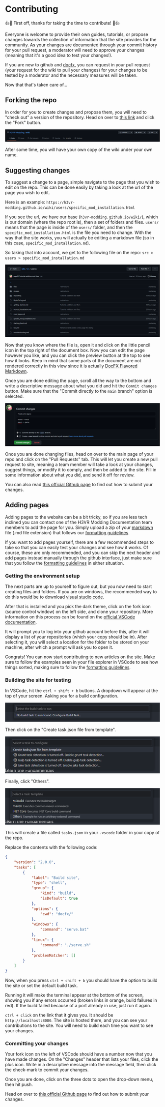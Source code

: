 # Contributing

:+1::tada: First off, thanks for taking the time to contribute! :tada::+1:

Everyone is welcome to provide their own guides, tutorials, or propose changes towards the collection of information that the site provides for the community. As your changes are documented through your commit history for your pull request, a moderator will need to approve your changes (meaning that it's a good idea to test your changes!).

If you are new to github and [docfx](https://dotnet.github.io/docfx/index.html), you can request in your pull request (your request for the wiki to pull your changes) for your changes to be tested by a moderator and the necessary measures will be taken.

Now that that's taken care of...

## Forking the repo

In order for you to create changes and propose them, you will need to "check out" a version of the repository. Head on over to [this link](https://github.com/H3VR-Modding/wiki) and click the "Fork" button.

![fork header](images/fork_header.png)

After some time, you will have your own copy of the wiki under your own name.

## Suggesting changes

To suggest a change to a page, simple navigate to the page that you wish to edit on the repo. This can be done easily by taking a look at the url of the page you wish to edit.

Here is an example:
`https://h3vr-modding.github.io/wiki/users/specific_mod_installation.html`

If you see the url, we have our base (`h3vr-modding.github.io/wiki/`), which is our domain (where the repo root is), then a set of folders and files. `users/` means that the page is inside of the `users/` folder, and then the `specific_mod_installation.html` is the file you need to change. With the way that the site works, you will actually be editing a markdown file (so in this case, `specific_mod_installation.md`).

So taking that into account, we get to the following file on the repo:
`src > users > specific_mod_installation.md`

![file location](images/file_location.png)

Now that you know where the file is, open it and click on the little pencil icon in the top right of the document box. Now you can edit the page however you like, and you can click the preview button at the top to see how it looks. Keep in mind that some parts of the document are not rendered correctly in this view since it is actually [DocFX Flavored Markdown](https://dotnet.github.io/docfx/spec/docfx_flavored_markdown.html).

Once you are done editing the page, scroll all the way to the bottom and write a descriptive message about what you did and hit the `Commit changes` button. Make sure that the "Commit directly to the `main` branch" option is selected.

![commit dialogue](images/commit_dialogue.png)

Once you are done changing files, head on over to the main page of your repo and click on the "Pull Requests" tab. This will let you create a new pull request to site, meaning a team member will take a look at your changes, suggest things, or modify it to comply, and then be added to the site. Fill in some information about what you did, and send it off for review.

You can also read [this official Github page](https://docs.github.com/en/github/collaborating-with-pull-requests/proposing-changes-to-your-work-with-pull-requests/creating-a-pull-request) to find out how to submit your changes.

## Adding pages

Adding pages to the website can be a bit tricky, so if you are less tech inclined you can contact one of the H3VR Modding Documentation team members to add the page for you. Simply upload a zip of your [markdown](https://github.com/adam-p/markdown-here/wiki/Markdown-Cheatsheet) file (.md file extension) that follows our [formatting guidelines](formatting.md).

If you want to add pages yourself, there are a few recommended steps to take so that you can easily test your changes and see how it works. Of course, these are only recommended, and you can skip the next header and add pages instead manually through the github interface, just make sure that you follow the [formatting guidelines](formatting.md) in either situation.

### Getting the environment setup

The next parts are up to yourself to figure out, but you now need to start creating files and folders. If you are on windows, the recommended way to do this would be to download [visual studio code](https://code.visualstudio.com).

After that is installed and you pick the dark theme, click on the fork icon (source control window) on the left side, and clone your repository. More information on this process can be found on the [official VSCode documentation](https://code.visualstudio.com/docs/editor/github#_setting-up-a-repository).

It will prompt you to log into your github account before this, after it will display a list of your repositories (which your copy should be in). After selecting it, you will select a location for the folder to be stored on your machine, after which a prompt will ask you to open it.

Congrats! You can now start contributing to new articles on the site. Make sure to follow the examples seen in your file explorer in VSCode to see how things sorted, making sure to follow the [formatting guidelines](formatting.md).

### Building the site for testing

In VSCode, hit the `ctrl + shift + b` buttons. A dropdown will appear at the top of your screen. Asking you for a build configuration.

![build 1](images/vscode_build_1.png)

Then click on the "Create task.json file from template".

![build 2](images/vscode_build_2.png)

Finally, click "Others".

![build 3](images/vscode_build_3.png)

This will create a file called `tasks.json` in your `.vscode` folder in your copy of the repo.

Replace the contents with the following code:

```json
{
    "version": "2.0.0",
    "tasks": [
        {
            "label": "Build site",
            "type": "shell",
            "group": {
                "kind": "build",
                "isDefault": true
            },
            "options": {
                "cwd": "docfx/"
            },
            "windows": {
                "command": "serve.bat"
            },
            "linux": {
                "command": "./serve.sh"
            },
            "problemMatcher": []
        }
    ]
}
```

Now, when you press `ctrl + shift + b` you should have the option to build the site or set the default build task.

Running it will make the terminal appear at the bottom of the screen, showing you if any errors occurred (broken links in orange, build failures in red). If the build failed because of a port already in use, just run it again.

`ctrl + click` on the link that it gives you. It should be `http://localhost:8080`. The site is hosted there, and you can see your contributions to the site. You will need to build each time you want to see your changes.

### Committing your changes

Your fork icon on the left of VSCode should have a number now that you have made changes. On the "Changes" header that lists your files, click the plus icon. Write in a descriptive message into the message field, then click the check-mark to commit your changes.

Once you are done, click on the three dots to open the drop-down menu, then hit push. 

Head on over to [this official Github page](https://docs.github.com/en/github/collaborating-with-pull-requests/proposing-changes-to-your-work-with-pull-requests/creating-a-pull-request) to find out how to submit your changes.
